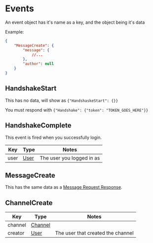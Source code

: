 # Events

An event object has it's name as a key, and the object being it's data

Example:
```json
{
    "MessageCreate": {
        "message": {
            //...
        },
        "author": null
    }
}
```

## HandshakeStart

This has no data, will show as `{"HandshaskeStart": {}}`

You must respond with `{"Handshake": {"token": "TOKEN_GOES_HERE"}}`

## HandshakeComplete

This event is fired when you successfully login.

| Key  | Type                          | Notes                     |
| -    | -                             | -                         |
| user | [User](./user.md#user-model)  | The user you logged in as |

## MessageCreate

This has the same data as a [Message Request Response](./message.md#message-request-response).

## ChannelCreate

| Key     | Type                                  | Notes                             |
| -       | -                                     | -                                 |
| channel | [Channel](./channel.md#channel-model) |                                   |
| creator | [User](./user.md#user-model)          | The user that created the channel |
